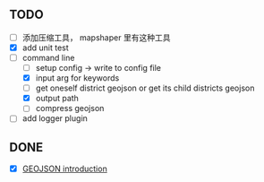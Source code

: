 ## TODO
- [ ] 添加压缩工具， mapshaper 里有这种工具
- [x] add unit test
- [ ] command line
  - [ ] setup config -> write to config file
  - [x] input arg for keywords
  - [ ] get oneself district geojson or get its child districts geojson
  - [x] output path
  - [ ] compress geojson
- [ ] add logger plugin

## DONE
- [x] [GEOJSON introduction](https://en.wikipedia.org/wiki/GeoJSON)